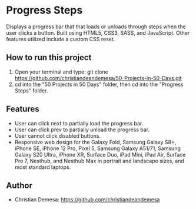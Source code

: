 # Progress Steps

Displays a progress bar that that loads or unloads through steps when the user clicks a button. Built using HTML5, CSS3, SASS, and JavaScript. Other features utilized include a custom CSS 
reset.

## How to run this project
1. Open your terminal and type: git clone https://github.com/christiandeandemesa/50-Projects-in-50-Days.git
2. cd into the "50 Projects in 50 Days" folder, then cd into the "Progress Steps" folder.

## Features
- User can click next to partially load the progress bar.
- User can click prev to partially unload the progress bar.
- User cannot click disabled buttons.
- Responsive web design for the Galaxy Fold, Samsung Galaxy S8+, iPhone SE, iPhone 12 Pro, Pixel 5, Samsung Galaxy A51/71, Samsung Galaxy S20 Ultra, iPhone XR, Surface 
  Duo, iPad Mini, iPad Air, Surface Pro 7, Nesthub, and Nesthub Max in portrait and landscape sizes, and most standard laptops.

## Author
- Christian Demesa: https://github.com/christiandeandemesa
